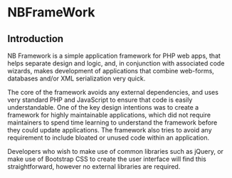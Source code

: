 # NBFrameWork
## Introduction

NB Framework is a simple application framework for PHP web apps, that helps separate design and logic, and, in conjunction with associated code wizards, makes development of applications that combine web-forms, databases and/or XML serialization very quick.

The core of the framework avoids any external dependencies, and uses very standard PHP and JavaScript to ensure that code is easily understandable. One of the key design intentions was to create a framework for highly maintainable applications, which did not require maintainers to spend time learning to understand the framework before they could update applications. The framework also tries to avoid any requirement to include bloated or unused code within an application.

Developers who wish to make use of common libraries such as jQuery, or make use of Bootstrap CSS to create the user interface will find this straightforward, however no external libraries are required.

